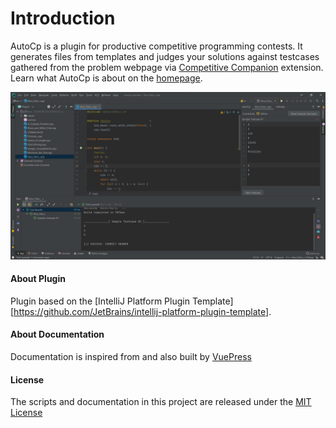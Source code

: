 # Introduction

AutoCp is a plugin for productive competitive programming contests. It generates files from templates and judges your
solutions against testcases gathered from the problem webpage
via [Competitive Companion](https://github.com/jmerle/competitive-companion#install) extension. Learn what AutoCp is
about on the [homepage](../README.md).

![CLion Screenshot](../assets/CLionScreenshot.png)

#### About Plugin

Plugin based on the [IntelliJ Platform Plugin Template][https://github.com/JetBrains/intellij-platform-plugin-template].

#### About Documentation

Documentation is inspired from and also built by [VuePress](https://v2.vuepress.vuejs.org/)

#### License

The scripts and documentation in this project are released under
the [MIT License](https://github.com/Pushpavel/AutoCp/blob/gh-pages/LICENSE)